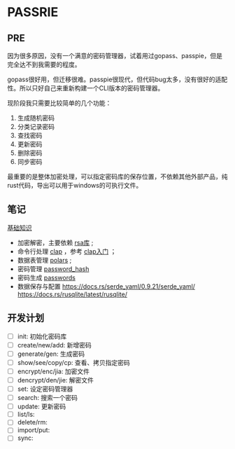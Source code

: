 # PASSRIE

## PRE

因为很多原因，没有一个满意的密码管理器，试着用过gopass、passpie，但是完全达不到我需要的程度。

gopass很好用，但迁移很难。passpie很现代，但代码bug太多，没有很好的适配性。所以只好自己来重新构建一个CLI版本的密码管理器。

现阶段我只需要比较简单的几个功能：

1. 生成随机密码
2. 分类记录密码
3. 查找密码
4. 更新密码
5. 删除密码
6. 同步密码

最重要的是整体加密处理，可以指定密码库的保存位置，不依赖其他外部产品，纯rust代码，导出可以用于windows的可执行文件。

## 笔记

[基础知识](https://course.rs/about-book.html)

- 加密解密，主要依赖 [rsa库](https://docs.rs/rsa/0.8.2/rsa/) ;
- 命令行处理 [clap](https://docs.rs/clap/latest/clap/) ，参考 [clap入门](https://zhuanlan.zhihu.com/p/57966589) ；
- 数据表管理 [polars](https://pola-rs.github.io/polars/polars/#) ;
- 密码管理 [password_hash](https://github.com/RustCrypto/password-hashes)
- 密码生成 [passwords](https://docs.rs/crate/passwords/3.1.13)
- 数据保存与配置 https://docs.rs/serde_yaml/0.9.21/serde_yaml/ https://docs.rs/rusqlite/latest/rusqlite/

## 开发计划

- [ ] init: 初始化密码库
- [ ] create/new/add: 新增密码
- [ ] generate/gen: 生成密码
- [ ] show/see/copy/cp: 查看、拷贝指定密码
- [ ] encrypt/enc/jia: 加密文件
- [ ] dencrypt/den/jie: 解密文件
- [ ] set: 设定密码管理器
- [ ] search: 搜索一个密码
- [ ] update: 更新密码
- [ ] list/ls:
- [ ] delete/rm:
- [ ] import/put:
- [ ] sync: